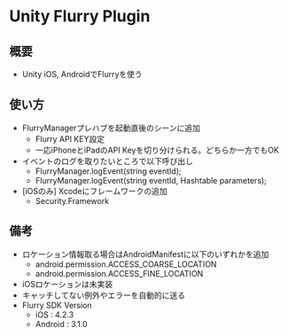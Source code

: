 Unity Flurry Plugin
===============

概要
-----
 * Unity iOS, AndroidでFlurryを使う 

使い方
--------
 * FlurryManagerプレハブを起動直後のシーンに追加
   * Flurry API KEY設定
   * 一応iPhoneとiPadのAPI Keyを切り分けられる。どちらか一方でもOK
 * イベントのログを取りたいところで以下呼び出し
   * FlurryManager.logEvent(string eventId);
   * FlurryManager.logEvent(string eventId, Hashtable parameters);
 * [iOSのみ] Xcodeにフレームワークの追加
   * Security.Framework
   
備考
--------
 * ロケーション情報取る場合はAndroidManifestに以下のいずれかを追加
   * android.permission.ACCESS_COARSE_LOCATION
   * android.permission.ACCESS_FINE_LOCATION
 * iOSロケーションは未実装
 * キャッチしてない例外やエラーを自動的に送る
 * Flurry SDK Version 
    * iOS : 4.2.3
    * Android : 3.1.0
 

